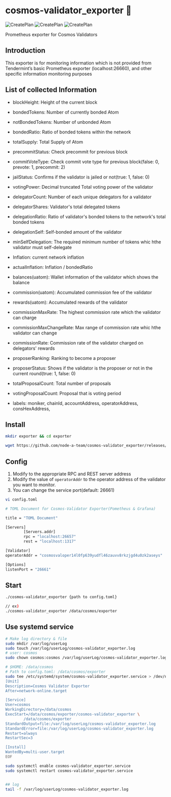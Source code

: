 # cosmos-validator_exporter :satellite:
![CreatePlan](https://img.shields.io/badge/relase-v0.3.0-red)
![CreatePlan](https://img.shields.io/badge/go-1.13.1%2B-blue)
![CreatePlan](https://img.shields.io/badge/license-Apache--2.0-green)

Prometheus exporter for Cosmos Validators


## Introduction
This exporter is for monitoring information which is not provided from Tendermint’s basic Prometheus exporter (localhost:26660), and other specific information monitoring purposes

## List of collected Information
- blockHeight: Height of the current block
- bondedTokens: Number of currently bonded Atom
- notBondedTokens: Number of unbonded Atom
- bondedRatio: Ratio of bonded tokens within the network
- totalSupply: Total Supply of Atom

- precommitStatus: Check precommit for previous block
- commitVoteType: Check commit vote type for previous block(false: 0, prevote: 1, precommit: 2)
- jailStatus: Confirms if the validator is jailed or not(true: 1, false: 0)

- votingPower: Decimal truncated Total voting power of the validator
- delegatorCount: Number of each unique delegators for a validator
- delegatorShares: Validator's total delegated tokens
- delegationRatio: Ratio of validator's bonded tokens to the network's total bonded tokens
- delegationSelf: Self-bonded amount of the validator
- minSelfDelegation: The required minimum number of tokens whic hthe validator must self-delegate

- Inflation: current network inflation
- actualInflation: Inflation / bondedRatio
- balances(uatom): Wallet information of the validator which shows the balance
- commission(uatom): Accumulated commission fee of the validator
- rewards(uatom): Accumulated rewards of the validator

- commissionMaxRate: The highest commission rate which the validator can charge
- commissionMaxChangeRate: Max range of commission rate whic hthe validator can change
- commissionRate: Commission rate of the validator charged on delegators' rewards

- proposerRanking: Ranking to become a proposer
- proposerStatus: Shows if the validator is the proposer or not in the current round(true: 1, false: 0)

- totalProposalCount: Total number of proposals
- votingProposalCount: Proposal that is voting period

- labels: moniker, chainId, accountAddress, operatorAddress, consHexAddress, 

## Install
```bash
mkdir exporter && cd exporter

wget https://github.com/node-a-team/cosmos-validator_exporter/releases/download/v0.3.0/cosmos-validator_exporter.tar.gz  && sha256sum cosmos-validator_exporter.tar.gz | fgrep 848594f80cb8a18e72d00f3f47bffbaea7510984857171557ec9206e59b979e7 && tar -zxvf cosmos-validator_exporter.tar.gz ||  echo "Bad Binary!"
```

## Config
1. Modify to the appropriate RPC and REST server address
2. Modify the value of ```operatorAddr``` to the operator address of the validator you want to monitor.
3. You can change the service port(default: 26661)
```bash
vi config.toml
```
```bash
# TOML Document for Cosmos-Validator Exporter(Pometheus & Grafana)

title = "TOML Document"

[Servers]
        [Servers.addr]
        rpc = "localhost:26657"
        rest = "localhost:1317"

[Validator]
operatorAddr = "cosmosvaloper14l0fp639yudfl46zauvv8rkzjgd4u0zk2aseys"

[Options]
listenPort = "26661"

```

## Start
  
```bash
./cosmos-validator_exporter {path to config.toml}

// ex)
./cosmos-validator_exporter /data/cosmos/exporter
```

## Use systemd service
  
```sh
# Make log directory & file
sudo mkdir /var/log/userLog  
sudo touch /var/log/userLog/cosmos-validator_exporter.log  
# user: cosmos
sudo chown cosmos:cosmos /var/log/userLog/cosmos-validator_exporter.log

# $HOME: /data/cosmos
# Path to config.toml: /data/cosmos/exporter
sudo tee /etc/systemd/system/cosmos-validator_exporter.service > /dev/null <<EOF
[Unit]
Description=Cosmos Validator Exporter
After=network-online.target

[Service]
User=cosmos
WorkingDirectory=/data/cosmos
ExecStart=/data/cosmos/exporter/cosmos-validator_exporter \
        /data/cosmos/exporter
StandardOutput=file:/var/log/userLog/cosmos-validator_exporter.log
StandardError=file:/var/log/userLog/cosmos-validator_exporter.log
Restart=always
RestartSec=3

[Install]
WantedBy=multi-user.target
EOF

sudo systemctl enable cosmos-validator_exporter.service
sudo systemctl restart cosmos-validator_exporter.service


## log
tail -f /var/log/userLog/cosmos-validator_exporter.log
```
